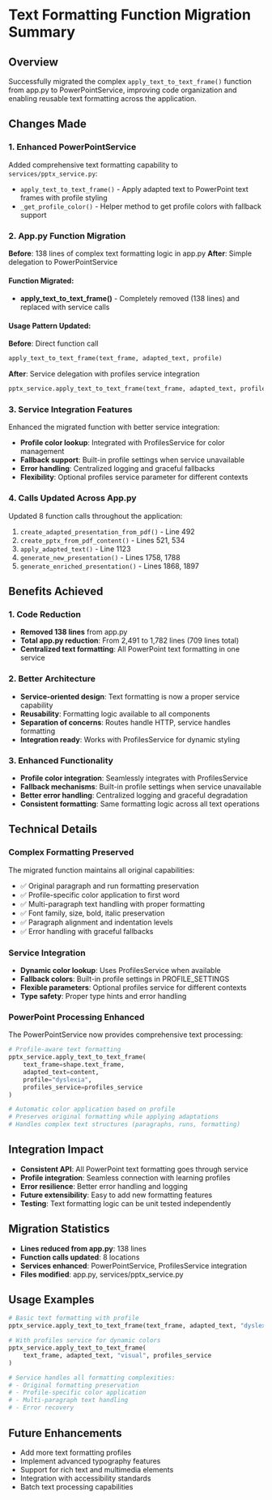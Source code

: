 # Text Formatting Function Migration Summary

## Overview
Successfully migrated the complex `apply_text_to_text_frame()` function from app.py to PowerPointService, improving code organization and enabling reusable text formatting across the application.

## Changes Made

### 1. Enhanced PowerPointService
Added comprehensive text formatting capability to `services/pptx_service.py`:
- `apply_text_to_text_frame()` - Apply adapted text to PowerPoint text frames with profile styling
- `_get_profile_color()` - Helper method to get profile colors with fallback support

### 2. App.py Function Migration
**Before**: 138 lines of complex text formatting logic in app.py
**After**: Simple delegation to PowerPointService

#### Function Migrated:
- **apply_text_to_text_frame()** - Completely removed (138 lines) and replaced with service calls

#### Usage Pattern Updated:
**Before**: Direct function call
```python
apply_text_to_text_frame(text_frame, adapted_text, profile)
```

**After**: Service delegation with profiles service integration
```python
pptx_service.apply_text_to_text_frame(text_frame, adapted_text, profile, profiles_service)
```

### 3. Service Integration Features
Enhanced the migrated function with better service integration:
- **Profile color lookup**: Integrated with ProfilesService for color management
- **Fallback support**: Built-in profile settings when service unavailable
- **Error handling**: Centralized logging and graceful fallbacks
- **Flexibility**: Optional profiles service parameter for different contexts

### 4. Calls Updated Across App.py
Updated 8 function calls throughout the application:
1. `create_adapted_presentation_from_pdf()` - Line 492
2. `create_pptx_from_pdf_content()` - Lines 521, 534
3. `apply_adapted_text()` - Line 1123
4. `generate_new_presentation()` - Lines 1758, 1788
5. `generate_enriched_presentation()` - Lines 1868, 1897

## Benefits Achieved

### 1. Code Reduction
- **Removed 138 lines** from app.py
- **Total app.py reduction**: From 2,491 to 1,782 lines (709 lines total)
- **Centralized text formatting**: All PowerPoint text formatting in one service

### 2. Better Architecture
- **Service-oriented design**: Text formatting is now a proper service capability
- **Reusability**: Formatting logic available to all components
- **Separation of concerns**: Routes handle HTTP, service handles formatting
- **Integration ready**: Works with ProfilesService for dynamic styling

### 3. Enhanced Functionality
- **Profile color integration**: Seamlessly integrates with ProfilesService
- **Fallback mechanisms**: Built-in profile settings when service unavailable
- **Better error handling**: Centralized logging and graceful degradation
- **Consistent formatting**: Same formatting logic across all text operations

## Technical Details

### Complex Formatting Preserved
The migrated function maintains all original capabilities:
- ✅ Original paragraph and run formatting preservation
- ✅ Profile-specific color application to first word
- ✅ Multi-paragraph text handling with proper formatting
- ✅ Font family, size, bold, italic preservation
- ✅ Paragraph alignment and indentation levels
- ✅ Error handling with graceful fallbacks

### Service Integration
- **Dynamic color lookup**: Uses ProfilesService when available
- **Fallback colors**: Built-in profile settings in PROFILE_SETTINGS
- **Flexible parameters**: Optional profiles service for different contexts
- **Type safety**: Proper type hints and error handling

### PowerPoint Processing Enhanced
The PowerPointService now provides comprehensive text processing:
```python
# Profile-aware text formatting
pptx_service.apply_text_to_text_frame(
    text_frame=shape.text_frame,
    adapted_text=content,
    profile="dyslexia",
    profiles_service=profiles_service
)

# Automatic color application based on profile
# Preserves original formatting while applying adaptations
# Handles complex text structures (paragraphs, runs, formatting)
```

## Integration Impact
- **Consistent API**: All PowerPoint text formatting goes through service
- **Profile integration**: Seamless connection with learning profiles
- **Error resilience**: Better error handling and logging
- **Future extensibility**: Easy to add new formatting features
- **Testing**: Text formatting logic can be unit tested independently

## Migration Statistics
- **Lines reduced from app.py**: 138 lines
- **Function calls updated**: 8 locations
- **Services enhanced**: PowerPointService, ProfilesService integration
- **Files modified**: app.py, services/pptx_service.py

## Usage Examples

```python
# Basic text formatting with profile
pptx_service.apply_text_to_text_frame(text_frame, adapted_text, "dyslexia")

# With profiles service for dynamic colors
pptx_service.apply_text_to_text_frame(
    text_frame, adapted_text, "visual", profiles_service
)

# Service handles all formatting complexities:
# - Original formatting preservation
# - Profile-specific color application
# - Multi-paragraph text handling
# - Error recovery
```

## Future Enhancements
- Add more text formatting profiles
- Implement advanced typography features
- Support for rich text and multimedia elements
- Integration with accessibility standards
- Batch text processing capabilities